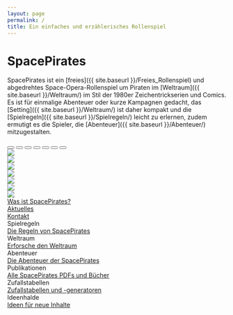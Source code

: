 ```yaml
---
layout: page
permalink: /
title: Ein einfaches und erzählerisches Rollenspiel
---
```


# SpacePirates

SpacePirates ist ein [freies]({{ site.baseurl }}/Freies_Rollenspiel) und abgedrehtes Space-Opera-Rollenspiel um Piraten im [Weltraum]({{ site.baseurl }}/Weltraum/) im Stil der 1980er Zeichentrickserien und Comics. Es ist für einmalige Abenteuer oder kurze Kampagnen gedacht, das [Setting]({{ site.baseurl }}/Weltraum/) ist daher kompakt und die [Spielregeln]({{ site.baseurl }}/Spielregeln/) leicht zu erlernen, zudem ermutigt es die Spieler, die [Abenteuer]({{ site.baseurl }}/Abenteuer/) mitzugestalten.

<div id="Carousel" class="carousel slide bg-sterne overflow-hidden rounded-top" data-bs-ride="carousel" data-bs-interval="5000" data-bs-touch="true" data-bs-pause="hover">
  <div class="carousel-indicators">
    <button data-bs-target="#myCarousel" data-bs-slide-to="0" class="active"></button>
    <button data-bs-target="#myCarousel" data-bs-slide-to="1"></button>
    <button data-bs-target="#myCarousel" data-bs-slide-to="2"></button>
    <button data-bs-target="#myCarousel" data-bs-slide-to="3"></button>
    <button data-bs-target="#myCarousel" data-bs-slide-to="4"></button>
    <button data-bs-target="#myCarousel" data-bs-slide-to="5"></button>
    <button data-bs-target="#myCarousel" data-bs-slide-to="6"></button>
  </div>
  <!-- Wrapper for slides -->
  <div class="carousel-inner">
    <div class="carousel-item text-center active">
      <img class="img-fluid" src="{{ site.baseurl }}/assets/images/startseite0.jpg"/>
    </div>
    <div class="carousel-item text-center">
      <img class="img-fluid" src="{{ site.baseurl }}/assets/images/startseite1.jpg"/>
    </div>
    <div class="carousel-item text-center">
      <img class="img-fluid" src="{{ site.baseurl }}/assets/images/startseite2.jpg"/>
    </div>
    <div class="carousel-item text-center">
      <img class="img-fluid" src="{{ site.baseurl }}/assets/images/startseite3.jpg"/>
    </div>
    <div class="carousel-item text-center">
      <img class="img-fluid" src="{{ site.baseurl }}/assets/images/startseite4.jpg"/>
    </div>
    <div class="carousel-item text-center">
      <img class="img-fluid" src="{{ site.baseurl }}/assets/images/startseite5.jpg"/>
    </div>
    <div class="carousel-item text-center">
      <img class="img-fluid" src="{{ site.baseurl }}/assets/images/startseite6.jpg"/>
    </div>
  </div>

  <a class="carousel-control-prev" href="#myCarousel" role="button" data-bs-slide="prev">
    <span class="carousel-control-prev-icon" aria-hidden="true"></span>
  </a>
  <a class="carousel-control-next" href="#myCarousel" role="button" data-bs-slide="next">
    <span class="carousel-control-next-icon" aria-hidden="true"></span>
  </a>
</div>
<div class="row bg-yellow g-0 text-center rounded-bottom mb-3">
  <div class="col clickable border-end p-2">
      <a href="{{ site.baseurl }}/Spielregeln/Was_ist_SpacePirates" class="link-dark">Was ist SpacePirates?</a>
  </div>
  <div class="col clickable border-end p-2">
      <a href="{{ site.baseurl }}/Aktuelles/" class="link-dark">Aktuelles</a>
  </div>
  <div class="col clickable border-end p-2">
      <a href="{{ site.baseurl }}/Kontakt" class="link-dark">Kontakt</a>
  </div>
</div>

<div class="row row-cols-1 row-cols-sm-2 row-cols-lg-3 g-4 mb-3">
  <div class="col">
    <div class="card h-100 bg-spielregeln text-light text-shadow text-center clickable">
      <div class="card-header fs-5">Spielregeln</div>
      <div class="card-body"></div>
      <div class="card-footer mt-6 bg-black bg-opacity-50">
        <a class="link-light" href="{{ site.baseurl }}/Spielregeln/">Die Regeln von SpacePirates</a>
      </div>
    </div>
  </div>
  <div class="col">
    <div class="card h-100 bg-weltraum text-light text-shadow text-center clickable">
      <div class="card-header fs-5">Weltraum</div>
      <div class="card-body"></div>
      <div class="card-footer mt-6 bg-black bg-opacity-50">
        <a class="link-light" href="{{ site.baseurl }}/Weltraum/">Erforsche den Weltraum</a>
      </div>
    </div>
  </div>
  <div class="col">
    <div class="card h-100 bg-abenteuer text-light text-shadow text-center clickable">
      <div class="card-header fs-5 bg-black bg-opacity-25">Abenteuer</div>
      <div class="card-body"></div>
      <div class="card-footer mt-6 bg-black bg-opacity-50">
        <a class="link-light" href="{{ site.baseurl }}/Abenteuer/">Die Abenteuer der SpacePirates</a>
      </div>
    </div>
  </div>
  <div class="col">
    <div class="card h-100 bg-publikationen text-light text-shadow text-center clickable">
      <div class="card-header fs-5 bg-black bg-opacity-25">Publikationen</div>
      <div class="card-body"></div>
      <div class="card-footer mt-6 bg-black bg-opacity-50">
        <a class="link-light" href="{{ site.baseurl }}/Publikationen/">Alle SpacePirates PDFs und Bücher</a>
      </div>
    </div>
  </div>
  <div class="col">
    <div class="card h-100 bg-zufallstabellen text-light text-shadow text-center clickable">
      <div class="card-header fs-5 bg-black bg-opacity-25">Zufallstabellen</div>
      <div class="card-body"></div>
      <div class="card-footer mt-6 bg-black bg-opacity-50">
        <a class="link-light" href="{{ site.baseurl }}/Zufallstabellen/">Zufallstabellen und -generatoren</a>
      </div>
    </div>
  </div>
  <div class="col">
    <div class="card h-100 bg-ideenhalde text-light text-shadow text-center clickable">
      <div class="card-header fs-5 bg-black bg-opacity-25">Ideenhalde</div>
      <div class="card-body"></div>
      <div class="card-footer mt-6 bg-black bg-opacity-50">
        <a class="link-light" href="{{ site.baseurl }}/Ideenhalde/">Ideen für neue Inhalte</a>
      </div>
    </div>
  </div>
</div>
